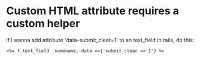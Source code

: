 # Custom HTML attribute requires a custom helper

if I wanna add attribute 'data-submit_clear=1' to an text_field in rails, do this:

`<%= f.text_field :somename,:data =>{:submit_clear =>'1'} %>`

 